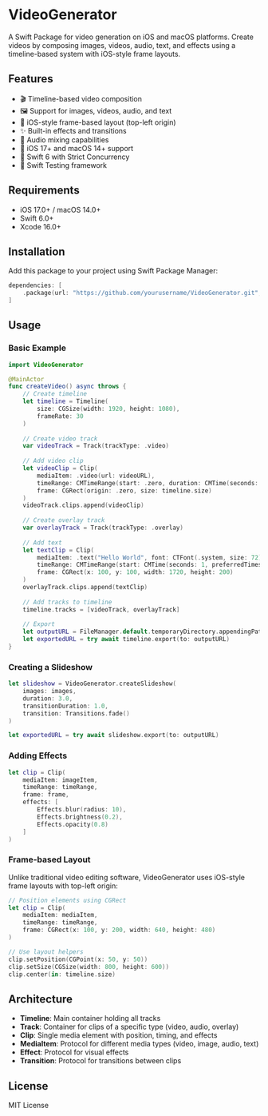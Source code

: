 # VideoGenerator

A Swift Package for video generation on iOS and macOS platforms. Create videos by composing images, videos, audio, text, and effects using a timeline-based system with iOS-style frame layouts.

## Features

- 🎬 Timeline-based video composition
- 🖼️ Support for images, videos, audio, and text
- 📐 iOS-style frame-based layout (top-left origin)
- ✨ Built-in effects and transitions
- 🎵 Audio mixing capabilities
- 📱 iOS 17+ and macOS 14+ support
- 🚀 Swift 6 with Strict Concurrency
- 🧪 Swift Testing framework

## Requirements

- iOS 17.0+ / macOS 14.0+
- Swift 6.0+
- Xcode 16.0+

## Installation

Add this package to your project using Swift Package Manager:

```swift
dependencies: [
    .package(url: "https://github.com/yourusername/VideoGenerator.git", from: "1.0.0")
]
```

## Usage

### Basic Example

```swift
import VideoGenerator

@MainActor
func createVideo() async throws {
    // Create timeline
    let timeline = Timeline(
        size: CGSize(width: 1920, height: 1080),
        frameRate: 30
    )
    
    // Create video track
    var videoTrack = Track(trackType: .video)
    
    // Add video clip
    let videoClip = Clip(
        mediaItem: .video(url: videoURL),
        timeRange: CMTimeRange(start: .zero, duration: CMTime(seconds: 10, preferredTimescale: 30)),
        frame: CGRect(origin: .zero, size: timeline.size)
    )
    videoTrack.clips.append(videoClip)
    
    // Create overlay track
    var overlayTrack = Track(trackType: .overlay)
    
    // Add text
    let textClip = Clip(
        mediaItem: .text("Hello World", font: CTFont(.system, size: 72)),
        timeRange: CMTimeRange(start: CMTime(seconds: 1, preferredTimescale: 30), duration: CMTime(seconds: 5, preferredTimescale: 30)),
        frame: CGRect(x: 100, y: 100, width: 1720, height: 200)
    )
    overlayTrack.clips.append(textClip)
    
    // Add tracks to timeline
    timeline.tracks = [videoTrack, overlayTrack]
    
    // Export
    let outputURL = FileManager.default.temporaryDirectory.appendingPathComponent("output.mp4")
    let exportedURL = try await timeline.export(to: outputURL)
}
```

### Creating a Slideshow

```swift
let slideshow = VideoGenerator.createSlideshow(
    images: images,
    duration: 3.0,
    transitionDuration: 1.0,
    transition: Transitions.fade()
)

let exportedURL = try await slideshow.export(to: outputURL)
```

### Adding Effects

```swift
let clip = Clip(
    mediaItem: imageItem,
    timeRange: timeRange,
    frame: frame,
    effects: [
        Effects.blur(radius: 10),
        Effects.brightness(0.2),
        Effects.opacity(0.8)
    ]
)
```

### Frame-based Layout

Unlike traditional video editing software, VideoGenerator uses iOS-style frame layouts with top-left origin:

```swift
// Position elements using CGRect
let clip = Clip(
    mediaItem: mediaItem,
    timeRange: timeRange,
    frame: CGRect(x: 100, y: 200, width: 640, height: 480)
)

// Use layout helpers
clip.setPosition(CGPoint(x: 50, y: 50))
clip.setSize(CGSize(width: 800, height: 600))
clip.center(in: timeline.size)
```

## Architecture

- **Timeline**: Main container holding all tracks
- **Track**: Container for clips of a specific type (video, audio, overlay)
- **Clip**: Single media element with position, timing, and effects
- **MediaItem**: Protocol for different media types (video, image, audio, text)
- **Effect**: Protocol for visual effects
- **Transition**: Protocol for transitions between clips

## License

MIT License